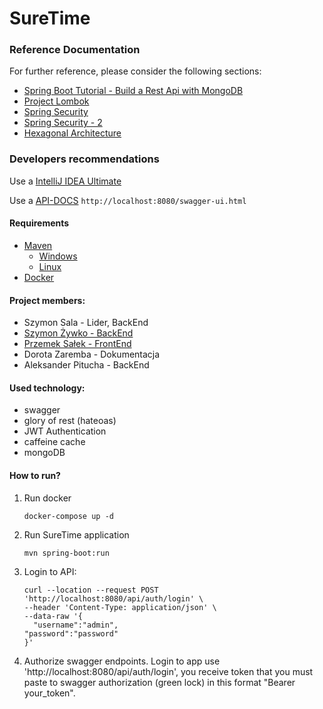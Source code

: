 # SureTime

### Reference Documentation

For further reference, please consider the following sections:

* [Spring Boot Tutorial - Build a Rest Api with MongoDB](https://www.youtube.com/watch?v=ssj0CGxv60k&t=457s&ab_channel=Amigoscode)
* [Project Lombok](https://projectlombok.org/)
* [Spring Security](https://octoperf.com/blog/2018/03/08/securing-rest-api-spring-security/#user-auth-uuid)
* [Spring Security - 2](https://www.bezkoder.com/spring-boot-jwt-auth-mongodb/)
* [Hexagonal Architecture](https://www.baeldung.com/hexagonal-architecture-ddd-spring)

### Developers recommendations

Use a [IntelliJ IDEA Ultimate](https://www.jetbrains.com/lp/intellij-frameworks/)

Use a [API-DOCS](http://localhost:8080/swagger-ui.html)
        ```http://localhost:8080/swagger-ui.html```
#### Requirements

* [ Maven](https://maven.apache.org/)
    - [Windows](https://mkyong.com/maven/how-to-install-maven-in-windows/)
    - [Linux](https://maven.apache.org/install.html)
* [ Docker](https://www.docker.com/)

#### Project members:
* Szymon Sala - Lider, BackEnd
* [Szymon Żywko - BackEnd](https://www.linkedin.com/in/szymon-%C5%BCywko-35759a1b7/)
* [Przemek Sałek - FrontEnd](https://www.linkedin.com/in/przemyslaw-salek/)
* Dorota Zaremba - Dokumentacja
* Aleksander Pitucha - BackEnd


#### Used technology:
* swagger
* glory of rest (hateoas)
* JWT Authentication
* caffeine cache
* mongoDB

#### How to run?

1. Run docker
    ````
    docker-compose up -d 
    ````

2. Run SureTime application
    ```
    mvn spring-boot:run
    ```
    
3. Login to API:
      ```
    curl --location --request POST 'http://localhost:8080/api/auth/login' \
    --header 'Content-Type: application/json' \
    --data-raw '{
        "username":"admin",
    "password":"password"
    }'
      ```
4. Authorize swagger endpoints.
        Login to app use 'http://localhost:8080/api/auth/login', you receive token that you must paste to swagger authorization (green lock) in this format "Bearer your_token".


